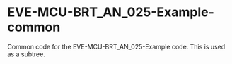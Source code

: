 # EVE-MCU-BRT_AN_025-Example-common
Common code for the EVE-MCU-BRT_AN_025-Example code. This is used as a subtree.
